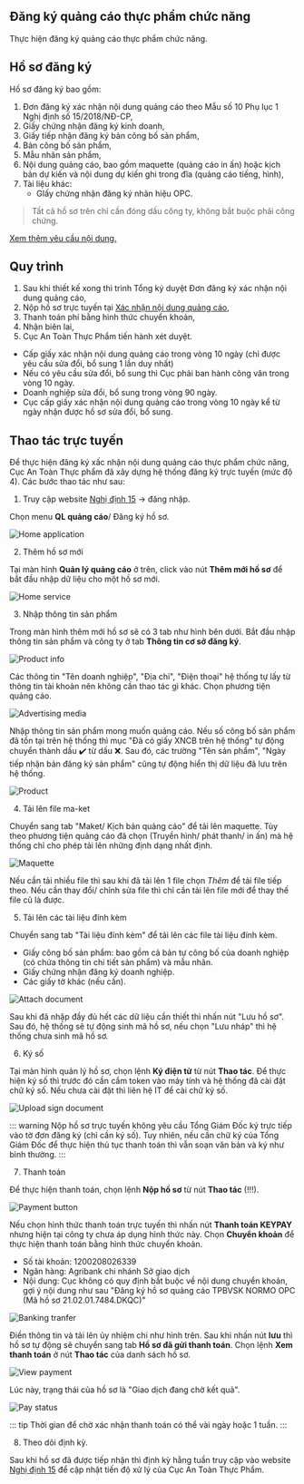 ## Đăng ký quảng cáo thực phẩm chức năng
Thực hiện đăng ký quảng cáo thực phẩm chức năng.

## Hồ sơ đăng ký
Hồ sơ đăng ký bao gồm:
1. Đơn đăng ký xác nhận nội dung quảng cáo theo Mẫu số 10 Phụ lục 1 Nghị định số 15/2018/NĐ-CP,
2. Giấy chứng nhận đăng ký kinh doanh,
3. Giấy tiếp nhận đăng ký bản công bố sản phẩm,
4. Bản công bố sản phẩm,
5. Mẫu nhãn sản phẩm,
6. Nội dung quảng cáo, bao gồm maquette (quảng cáo in ấn) hoặc kịch bản dự kiến và nội dung dự kiến ghi trong đĩa (quảng cáo tiếng, hình),
7. Tài liệu khác:
    * GIấy chứng nhận đăng ký nhãn hiệu OPC.

> Tất cả hồ sơ trên chỉ cần đóng dấu công ty, không bắt buộc phải công chứng.

[Xem thêm yêu cầu nội dung.](./content-requirements.md#quang-cao-tpcn)

## Quy trình
1. Sau khi thiết kế xong thì trình Tổng ký duyệt Đơn đăng ký xác nhận nội dung quảng cáo,
2. Nộp hồ sơ trực tuyến tại [Xác nhận nội dung quảng cáo](http://xacnhanquangcao.vfa.gov.vn/),
3. Thanh toán phí bằng hình thức chuyển khoản,
4. Nhận biên lai,
5. Cục An Toàn Thực Phẩm tiến hành xét duyệt.
* Cấp giấy xác nhận nội dung quảng cáo trong vòng 10 ngày (chỉ được yêu cầu sửa đổi, bổ sung 1 lần duy nhất)
* Nếu có yêu cầu sửa đổi, bổ sung thì Cục phải ban hành công văn trong vòng 10 ngày.
* Doanh nghiệp sửa đổi, bổ sung trong vòng 90 ngày.
* Cục cấp giấy xác nhận nội dung quảng cáo trong vòng 10 ngày kể từ ngày nhận được hồ sơ sửa đổi, bổ sung.

## Thao tác trực tuyến
Để thực hiện đăng ký xấc nhận nội dung quảng cáo thực phẩm chức năng, Cục An Toàn Thực phẩm đã xây dựng hệ thống đăng ký trực tuyến (mức độ 4). Các bước thao tác như sau:
1. Truy cập website [Nghị định 15](https://nghidinh15.vfa.gov.vn/) -> đăng nhập. 

Chọn menu **QL quảng cáo**/ Đăng ký hồ sơ.

![Home application](../assets/img/screenshot/supple-application.png)

2. Thêm hồ sơ mới

Tại màn hình **Quản lý quảng cáo** ở trên, click vào nút **Thêm mới hồ sơ** để bắt đầu nhập dữ liệu cho một hồ sơ mới.

![Home service](../assets/img/screenshot/supple-addnew.png)


3. Nhập thông tin sản phẩm

Trong màn hình thêm mới hồ sơ sẽ có 3 tab như hình bên dưới. Bắt đầu nhập thông tin sản phẩm và công ty ở tab **Thông tin cơ sở đăng ký**.

![Product info](../assets/img/screenshot/supple-info.png)

Các thông tin "Tên doanh nghiệp", "Địa chỉ", "Điện thoại" hệ thống tự lấy từ thông tin tài khoản nên không cần thao tác gì khác.
Chọn phương tiện quảng cáo.

![Advertising media](../assets/img/screenshot/supple-media.png)

Nhập thông tin sản phẩm mong muốn quảng cáo. Nếu số công bố sản phẩm đã tồn tại trên hệ thống thì mục "Đã có giấy XNCB trên hệ thống" tự động chuyển thành dấu :heavy_check_mark: từ dấu :x:. Sau đó, các trường "Tên sản phẩm", "Ngày tiếp nhận bản đăng ký sản phẩm" cũng tự động hiển thị dữ liệu đã lưu trên hệ thống.

![Product](../assets/img/screenshot/supple-product.png)

4. Tải lên file ma-ket

Chuyển sang tab "Maket/ Kịch bản quảng cáo" để tải lên maquette. Tùy theo phương tiện quảng cáo đã chọn (Truyền hình/ phát thanh/ in ấn) mà hệ thống chỉ cho phép tải lên những định dạng nhất định.

![Maquette](../assets/img/screenshot/supple-maquette.png)

Nếu cần tải nhiều file thì sau khi đã tải lên 1 file chọn *Thêm* để tải file tiếp theo. Nếu cần thay đổi/ chỉnh sửa file thì chỉ cần tải lên file mới để thay thế file cũ là được.

5. Tải lên các tài liệu đính kèm

Chuyển sang tab "Tài liệu đính kèm" để tải lên các file tài liệu đính kèm.
- Giấy công bố sản phẩm: bao gồm cả bản tự công bố của doanh nghiệp (có chứa thông tin chi tiết sản phẩm) và mẫu nhãn.
- Giấy chứng nhận đăng ký doanh nghiệp.
- Các giấy tờ khác (nếu cần).

![Attach document](../assets/img/screenshot/supple-attach.png)

Sau khi đã nhập đầy đủ hết các dữ liệu cần thiết thì nhấn nút "Lưu hồ sơ". Sau đó, hệ thống sẽ tự động sinh mã hồ sơ, nếu chọn "Lưu nháp" thì hệ thống chưa sinh mã hồ sơ.

6. Ký số

Tại màn hình quản lý hồ sơ, chọn lệnh **Ký điện tử** từ nút **Thao tác**. Để thực hiện ký số thì trước đó cần cắm token vào máy tính và hệ thống đã cài đặt chữ ký số. Nếu chưa cài đặt thì liên hệ IT để cài chữ ký số.

![Upload sign document](../assets/img/screenshot/supple-sign.png)

::: warning
Nộp hồ sơ trực tuyến không yêu cầu Tổng Giám Đốc ký trực tiếp vào tờ đơn đăng ký (chỉ cần ký số). Tuy nhiên, nếu cần chữ ký của Tổng Giám Đốc để thực hiện thủ tục thanh toán thì vẫn soạn văn bản và ký như bình thường.
:::

7. Thanh toán

Để thực hiện thanh toán, chọn lệnh **Nộp hồ sơ** từ nút **Thao tác** (!!!).

![Payment button](../assets/img/screenshot/supple-pay.png)

Nếu chọn hình thức thanh toán trực tuyến thì nhấn nút **Thanh toán KEYPAY** nhưng hiện tại công ty chưa áp dụng hình thức này. Chọn **Chuyển khoản** để thực hiện thanh toán bằng hình thức chuyển khoản.
- Số tài khoản: 1200208026339
- Ngân hàng: Agribank chi nhánh Sở giao dịch
- Nội dung: Cục không có quy định bắt buộc về nội dung chuyển khoản, gợi ý nội dung như sau "Đăng ký hồ sơ quảng cáo TPBVSK NORMO OPC (Mã hồ sơ 21.02.01.7484.DKQC)"

![Banking tranfer](../assets/img/screenshot/supple-banking.png)

Điền thông tin và tải lên ủy nhiệm chi như hình trên.
Sau khi nhấn nút **lưu** thì hồ sơ tự động sẽ chuyển sang tab **Hồ sơ đã gửi thanh toán**. Chọn lệnh **Xem thanh toán** ở nút **Thao tác** của danh sách hồ sơ.

![View payment](../assets/img/screenshot/supple-list-viewpay.png)

Lúc này, trạng thái của hồ sơ là "Giao dịch đang chờ kết quả".

![Pay status](../assets/img/screenshot/supple-pay-status.png)

::: tip
Thời gian để chờ xác nhận thanh toán có thể vài ngày hoặc 1 tuần.
:::

8. Theo dõi định kỳ.

Sau khi hồ sơ đã được tiếp nhận thì định kỳ hằng tuần truy cập vào website [Nghị định 15](https://nghidinh15.vfa.gov.vn/) để cập nhật tiến độ xử lý của Cục An Toàn Thực Phẩm.

